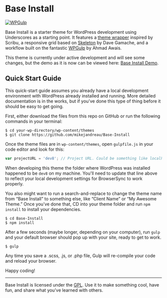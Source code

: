 Base Install
===

[![WPGulp](https://img.shields.io/badge/Built%20For%20WordPress-%E2%93%A6-lightgrey.svg?style=flat-square)](https://github.com/mikejandreau/Base-Install-Four) 

Base Install is a starter theme for WordPress development using Underscores as a starting point. It features a [theme wrapper](http://scribu.net/wordpress/theme-wrappers.html) inspired by Scribu, a responsive grid based on [Skeleton](http://getskeleton.com/) by Dave Gamache, and a workflow built on the fantastic [WPGulp](https://labs.ahmadawais.com/WPGulp/) by Ahmad Awais. 

This theme is currently under active development and will see some changes, but the demo as it is now can be viewed here: [Base Install Demo](http://losaidos.com/dev/baseinstall).



Quick Start Guide
---

This quick-start guide assumes you already have a local development environment with WordPress already installed and running. More detailed documentation is in the works, but if you've done this type of thing before it should be easy to get going.

First, either download the files from this repo on GitHub or run the following commands in your terminal:

```shell
$ cd your-wp-directory/wp-content/themes
$ git clone https://github.com/mikejandreau/Base-Install
```

Once the theme files are in <code>wp-content/themes</code>, open <code>gulpfile.js</code> in your code editor and look for this:

```javascript
var projectURL = 'dev8'; // Project URL. Could be something like localhost:8888.
```

When developing this theme the folder where WordPress was installed happened to be <code>dev8</code> on my machine. You'll need to update that line above to reflect your local development settings for BrowserSync to work properly.

You also might want to run a search-and-replace to change the theme name from “Base Install” to something else, like “Client Name” or “My Awesome Theme.” Once you’ve done that, CD into your theme folder and run <code>npm install</code> to install your dependencies.

```shell
$ cd Base-Install
$ npm install
```

After a few seconds (maybe longer, depending on your computer), run <code>gulp</code> and your default browser should pop up with your site, ready to get to work.

```shell
$ gulp
```

Any time you save a .scss, .js, or .php file, Gulp will re-compile your code and reload your browser.

Happy coding!

***

Base Install is licensed under the [GPL](https://en.wikipedia.org/wiki/GNU_General_Public_License). Use it to make something cool, have fun, and share what you've learned with others.
